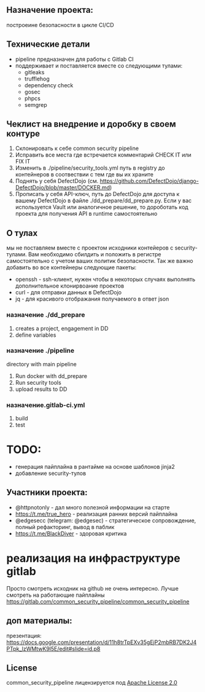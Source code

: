 ## Назначение проекта:

построеине безопасности в цикле CI/CD

## Технические детали
- pipeline предназначен для работы с Gitlab CI
- поддерживает и поставляется вместе со следующими тулами:
  - gitleaks
  - trufflehog
  - dependency check
  - gosec
  - phpcs
  - semgrep



## Чеклист на внедрение и доробку в своем контуре
1. Склонировать к себе common security pipeline
2. Исправить все места где встречается комментарий CHECK IT или FIX IT
3. Изменить в ./pipeline/security_tools.yml путь в registry до контейнеров в соотвествии с тем где вы их храните
4. Поднять у себя DefectDojo (см. https://github.com/DefectDojo/django-DefectDojo/blob/master/DOCKER.md)
5. Прописать у себя API-ключ, путь до DefectDojo для доступа к вашему DefectDojo в файле ./dd_prepare/dd_prepare.py. Если у вас используется Vault или аналогичное решение, то дороботать код проекта для получения API в runtime самостоятельно


## О тулах
мы не поставляем вместе с проектом исходники контейеров с security-тулами. Вам необходимо сбилдить и положить в регистре самостоятельно с учетом ваших политик безопасности. Так же важно добавить во все контейнеры следующие пакеты:
- openssh - ssh-клиент, нужен чтобы в некоторых случаях выполнять дополнительное клонирвоание проектов
- curl - для отправки данных в DefectDojo
- jq - для красивого отображания получаемого в ответ json


### назначение ./dd_prepare 
1. creates a project, engagement in DD
2. define variables

### назначение ./pipeline
directory with main pipeline
1. Run docker with dd_prepare
2. Run security tools
3. upload results to DD

### назначение.gitlab-ci.yml
1. build
2. test


# TODO:
- генерация пайплайна в рантайме на основе шаблонов jinja2
- добавление security-тулов

## Участники проекта:
- @httpnotonly - дал много полезной информации на старте
- https://t.me/true_hero - реализация ранних версий пайплайна
- @edgesecc (telegram: @edgesec) - стратегическое сопровождение, полный рефакторинг, вывод в паблик
- https://t.me/BlackDiver - здоровая критика


# реализация на инфраструктуре gitlab
Просто смотреть исходник на github не очень интересно. Лучше смотреть на работающие пайплайны
https://gitlab.com/common_security_pipeline/common_security_pipeline


## доп материалы:
презентация: https://docs.google.com/presentation/d/11h8trTpEXv35gEjP2mbRB7DK2J4PTpk_lzWMtwK9l5E/edit#slide=id.p8


## License

common_security_pipeline лицензируется под [Apache License 2.0](LICENSE)
